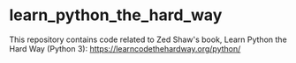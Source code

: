 # learn_python_the_hard_way
This repository contains code related to Zed Shaw's book, Learn Python the Hard Way (Python 3): https://learncodethehardway.org/python/
